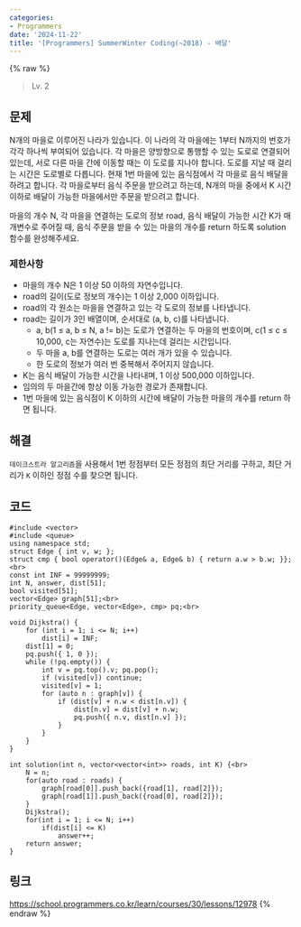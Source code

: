 ```yaml
---
categories:
- Programmers
date: '2024-11-22'
title: '[Programmers] SummerWinter Coding(~2018) - 배달'
---
```


{% raw %}
> Lv. 2<br>

## 문제
N개의 마을로 이루어진 나라가 있습니다. 이 나라의 각 마을에는 1부터 N까지의 번호가 각각 하나씩 부여되어 있습니다. 각 마을은 양방향으로 통행할 수 있는 도로로 연결되어 있는데, 서로 다른 마을 간에 이동할 때는 이 도로를 지나야 합니다. 도로를 지날 때 걸리는 시간은 도로별로 다릅니다. 현재 1번 마을에 있는 음식점에서 각 마을로 음식 배달을 하려고 합니다. 각 마을로부터 음식 주문을 받으려고 하는데, N개의 마을 중에서 K 시간 이하로 배달이 가능한 마을에서만 주문을 받으려고 합니다.

마을의 개수 N, 각 마을을 연결하는 도로의 정보 road, 음식 배달이 가능한 시간 K가 매개변수로 주어질 때, 음식 주문을 받을 수 있는 마을의 개수를 return 하도록 solution 함수를 완성해주세요.

### 제한사항
-   마을의 개수 N은 1 이상 50 이하의 자연수입니다.
-   road의 길이(도로 정보의 개수)는 1 이상 2,000 이하입니다.
-   road의 각 원소는 마을을 연결하고 있는 각 도로의 정보를 나타냅니다.
-   road는 길이가 3인 배열이며, 순서대로 (a, b, c)를 나타냅니다.
    -   a, b(1 ≤ a, b ≤ N, a != b)는 도로가 연결하는 두 마을의 번호이며, c(1 ≤ c ≤ 10,000, c는 자연수)는 도로를 지나는데 걸리는 시간입니다.
    -   두 마을 a, b를 연결하는 도로는 여러 개가 있을 수 있습니다.
    -   한 도로의 정보가 여러 번 중복해서 주어지지 않습니다.
-   K는 음식 배달이 가능한 시간을 나타내며, 1 이상 500,000 이하입니다.
-   임의의 두 마을간에 항상 이동 가능한 경로가 존재합니다.
-   1번 마을에 있는 음식점이 K 이하의 시간에 배달이 가능한 마을의 개수를 return 하면 됩니다.

## 해결
`데이크스트라 알고리즘`을 사용해서 1번 정점부터 모든 정점의 최단 거리를 구하고, 최단 거리가 `K` 이하인 정점 수를 찾으면 됩니다.

## 코드
```
#include <vector>
#include <queue>
using namespace std;
struct Edge { int v, w; };
struct cmp { bool operator()(Edge& a, Edge& b) { return a.w > b.w; }};<br>
const int INF = 99999999;
int N, answer, dist[51];
bool visited[51];
vector<Edge> graph[51];<br>
priority_queue<Edge, vector<Edge>, cmp> pq;<br>

void Dijkstra() {
	for (int i = 1; i <= N; i++)
		dist[i] = INF;
	dist[1] = 0;
	pq.push({ 1, 0 });
	while (!pq.empty()) {
		int v = pq.top().v; pq.pop();
		if (visited[v]) continue;
		visited[v] = 1;
		for (auto n : graph[v]) {
			if (dist[v] + n.w < dist[n.v]) {
				dist[n.v] = dist[v] + n.w;
				pq.push({ n.v, dist[n.v] });
			}
		}
	}
}

int solution(int n, vector<vector<int>> roads, int K) {<br>
    N = n;
    for(auto road : roads) {
        graph[road[0]].push_back({road[1], road[2]});
        graph[road[1]].push_back({road[0], road[2]});
    }
    Dijkstra();
    for(int i = 1; i <= N; i++)
        if(dist[i] <= K)
            answer++;
    return answer;
}
```

## 링크
https://school.programmers.co.kr/learn/courses/30/lessons/12978
{% endraw %}